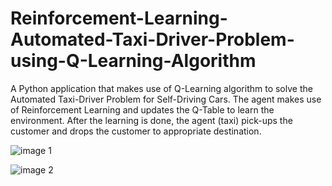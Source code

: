 # Reinforcement-Learning-Automated-Taxi-Driver-Problem-using-Q-Learning-Algorithm
A Python application that makes use of Q-Learning algorithm to solve the Automated Taxi-Driver Problem for Self-Driving Cars. The agent makes use of Reinforcement Learning and updates the Q-Table to learn the environment. After the learning is done, the agent (taxi) pick-ups the customer and drops the customer to appropriate destination.

![image 1](https://github.com/user-attachments/assets/bbf5ff49-5862-4e89-bf35-511fcc123b53)

![image 2](https://github.com/user-attachments/assets/dc0304a7-d4a4-4f75-9d75-80502739acf5)
